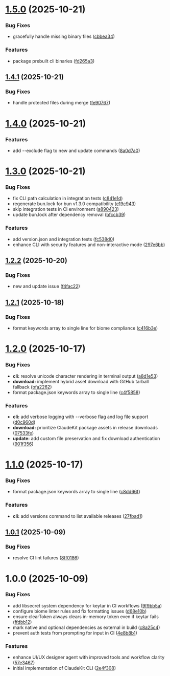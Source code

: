 # [1.5.0](https://github.com/mrgoonie/claudekit-cli/compare/v1.4.1...v1.5.0) (2025-10-21)


### Bug Fixes

* gracefully handle missing binary files ([cbbea34](https://github.com/mrgoonie/claudekit-cli/commit/cbbea3407eae50a2e430729e97b0032260e89704))


### Features

* package prebuilt cli binaries ([fd265a3](https://github.com/mrgoonie/claudekit-cli/commit/fd265a379e7f9c29db534a3c27372ba20636d7e8))

## [1.4.1](https://github.com/mrgoonie/claudekit-cli/compare/v1.4.0...v1.4.1) (2025-10-21)


### Bug Fixes

* handle protected files during merge ([fe90767](https://github.com/mrgoonie/claudekit-cli/commit/fe907670932fc5b39521586ef798f73cd1130180))

# [1.4.0](https://github.com/mrgoonie/claudekit-cli/compare/v1.3.0...v1.4.0) (2025-10-21)


### Features

* add --exclude flag to new and update commands ([8a0d7a0](https://github.com/mrgoonie/claudekit-cli/commit/8a0d7a00de70823d4fecac26d4c7e82c4df2ab0f))

# [1.3.0](https://github.com/mrgoonie/claudekit-cli/compare/v1.2.2...v1.3.0) (2025-10-21)


### Bug Fixes

* fix CLI path calculation in integration tests ([c841e1d](https://github.com/mrgoonie/claudekit-cli/commit/c841e1d68abf9d1a8a714cd5dcec54357fc8c646))
* regenerate bun.lock for bun v1.3.0 compatibility ([e19c943](https://github.com/mrgoonie/claudekit-cli/commit/e19c943ad5b653694476527226448850c537c88d))
* skip integration tests in CI environment ([a890423](https://github.com/mrgoonie/claudekit-cli/commit/a890423b8e9d791c1387c4219dde78298b57159d))
* update bun.lock after dependency removal ([bfccb39](https://github.com/mrgoonie/claudekit-cli/commit/bfccb393aa12b395429aef8d8440b22417c8438b))


### Features

* add version.json and integration tests ([fc538d0](https://github.com/mrgoonie/claudekit-cli/commit/fc538d033f579962f8aee73ae3f8a25370189037))
* enhance CLI with security features and non-interactive mode ([297e6bb](https://github.com/mrgoonie/claudekit-cli/commit/297e6bba73f87411d3be9918929a35758b62be41))

## [1.2.2](https://github.com/mrgoonie/claudekit-cli/compare/v1.2.1...v1.2.2) (2025-10-20)


### Bug Fixes

* new and update issue ([f4fac22](https://github.com/mrgoonie/claudekit-cli/commit/f4fac224792fe82c1556f4b9ba7a6dcfc50aa84f))

## [1.2.1](https://github.com/mrgoonie/claudekit-cli/compare/v1.2.0...v1.2.1) (2025-10-18)


### Bug Fixes

* format keywords array to single line for biome compliance ([c416b3e](https://github.com/mrgoonie/claudekit-cli/commit/c416b3e2d0bddca73ca8a3e60cdc5d32e15c888e))

# [1.2.0](https://github.com/mrgoonie/claudekit-cli/compare/v1.1.0...v1.2.0) (2025-10-17)


### Bug Fixes

* **cli:** resolve unicode character rendering in terminal output ([a8d1e53](https://github.com/mrgoonie/claudekit-cli/commit/a8d1e53462be644e8435b17a6679453860a1c06a))
* **download:** implement hybrid asset download with GitHub tarball fallback ([bfa2262](https://github.com/mrgoonie/claudekit-cli/commit/bfa22624562f5098a017c38d39906315edde98a4))
* format package.json keywords array to single line ([c4f5858](https://github.com/mrgoonie/claudekit-cli/commit/c4f5858dc1e4d95df5b9e4233884f7ba8b09a09a))


### Features

* **cli:** add verbose logging with --verbose flag and log file support ([d0c960d](https://github.com/mrgoonie/claudekit-cli/commit/d0c960d7115f4eb38b328f08ed980eda12dacd4b))
* **download:** prioritize ClaudeKit package assets in release downloads ([07533fe](https://github.com/mrgoonie/claudekit-cli/commit/07533fead1ed7f8382db81b65c4b82a7578ac86f))
* **update:** add custom file preservation and fix download authentication ([901f356](https://github.com/mrgoonie/claudekit-cli/commit/901f356de0fed1c68e3ad249d293f3eb3867bacf))

# [1.1.0](https://github.com/mrgoonie/claudekit-cli/compare/v1.0.1...v1.1.0) (2025-10-17)


### Bug Fixes

* format package.json keywords array to single line ([c8dd66f](https://github.com/mrgoonie/claudekit-cli/commit/c8dd66faa94a84188790947fe3ee6f562d63cd46))


### Features

* **cli:** add versions command to list available releases ([27fbad1](https://github.com/mrgoonie/claudekit-cli/commit/27fbad1be3b5df90cb85ba9a3dd1b0eeb4fa6125))

## [1.0.1](https://github.com/mrgoonie/claudekit-cli/compare/v1.0.0...v1.0.1) (2025-10-09)


### Bug Fixes

* resolve CI lint failures ([8ff0186](https://github.com/mrgoonie/claudekit-cli/commit/8ff0186d8381003802c70c7cc17383e5662239a1))

# 1.0.0 (2025-10-09)


### Bug Fixes

* add libsecret system dependency for keytar in CI workflows ([9f9bb5a](https://github.com/mrgoonie/claudekit-cli/commit/9f9bb5a351fb3071d3929fbc8c916ca88ec0167d))
* configure biome linter rules and fix formatting issues ([d68e10b](https://github.com/mrgoonie/claudekit-cli/commit/d68e10bb1e65e525069ac3b3401ae9fc8131c15e))
* ensure clearToken always clears in-memory token even if keytar fails ([ffdbb12](https://github.com/mrgoonie/claudekit-cli/commit/ffdbb12dc20f5f171be94f4fb51745eff9b6c799))
* mark native and optional dependencies as external in build ([c8a25c4](https://github.com/mrgoonie/claudekit-cli/commit/c8a25c40fb53e5bcda6fe48522ffa21f9e2907e5))
* prevent auth tests from prompting for input in CI ([4e8b8b1](https://github.com/mrgoonie/claudekit-cli/commit/4e8b8b149f03b1ae05b3fb27846786c34e58d284))


### Features

* enhance UI/UX designer agent with improved tools and workflow clarity ([57e3467](https://github.com/mrgoonie/claudekit-cli/commit/57e3467c88c951e83fe5680358a4a5ac0e3b44d3))
* initial implementation of ClaudeKit CLI ([2e4f308](https://github.com/mrgoonie/claudekit-cli/commit/2e4f308bc99b8811ea0cc72b91a18b286b9fbd3e))
